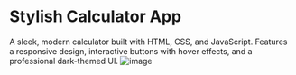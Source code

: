 # Stylish Calculator App
A sleek, modern calculator built with HTML, CSS, and JavaScript.
Features a responsive design, interactive buttons with hover effects, and a professional dark-themed UI.
![image](https://github.com/user-attachments/assets/5e2fea5f-13af-4725-9474-41f52ccedee4)
